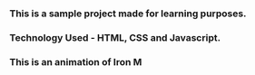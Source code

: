 ### This is a sample project made for learning purposes.
### Technology Used - HTML, CSS and Javascript.

### This is an animation of Iron M